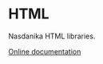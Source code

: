 # HTML

Nasdanika HTML libraries.

[Online documentation](https://docs.nasdanika.org/modules/html/index.html)

